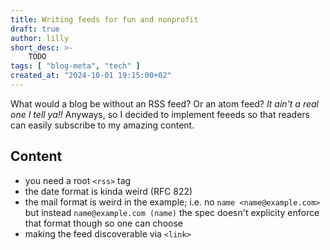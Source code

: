 ```yaml
---
title: Writing feeds for fun and nonprofit
draft: true
author: lilly
short_desc: >-
    TODO
tags: [ "blog-meta", "tech" ]
created_at: "2024-10-01 19:15:00+02"
---
```


What would a blog be without an RSS feed? Or an atom feed?
_It ain't a real one I tell ya!!_
Anyways, so I decided to implement feeeds so that readers can easily subscribe to my amazing content.

## Content

- you need a root `<rss>` tag
- the date format is kinda weird (RFC 822)
- the mail format is weird in the example; i.e. no `name <name@example.com>` but instead `name@example.com (name)`
  the spec doesn't explicity enforce that format though so one can choose
- making the feed discoverable via `<link>`
